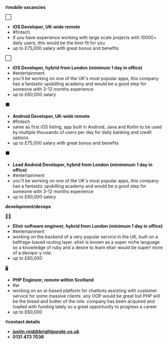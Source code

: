 #**mobile vacancies**

⬜
- **iOS Developer, UK-wide remote**
- #fintech
- if you have experience working with large scale projects with 10000+ daily users, this would be the best fit for you
- up to £75,000 salary with great bonus and benefits

⬜
- **iOS Developer, hybrid from London (minimum 1 day in office)**
- #entertainment
- you'll be working on one of the UK's most popular apps, this company has a fantastic upskilling academy and would be a good step for someone with 3-12 months experience
- up to £60,000 salary

⬛
- **Android Developer, UK-wide remote**
- #fintech
- same as first iOS listing, app built in Android, Java and Kotlin to be used by multiple thousands of users per day for daily banking and credit options 
- up to £75,000 salary with great bonus and benefits

⬛
- **Lead Android Developer, hybrid from London (minimmum 1 day in office)**
- #entertainment
- you'll be working on one of the UK's most popular apps, this company has a fantastic upskilling academy and would be a good step for someone with 3-12 months experience
- up to £60,000 salary

**development/devops**

🧝‍♀️
- **Elixir software engineer, hybrid from London (minimum 1 day in office)**
- #entertainment
- working on the backend of a very popular service in the UK, built on a belfrage-based routing layer. elixir is known as a super niche language so a knowledge of ruby and a desire to learn elixir would be super! more of a devops-y role.
- up to £60,000

🖥
- **PHP Engineer, remote within Scotland**
- #ai
- working on an ai-based platform for chatbots assisting with customer service for some massive clients. any OOP would be great but PHP will be the bread and butter of the role. company has been acquired and loaded with funding lately so a great opportunity to progress a career
- up to £60,000 

#**contact details**

- **justin.reid@brightpurple.co.uk**
- **0131 473 7036**